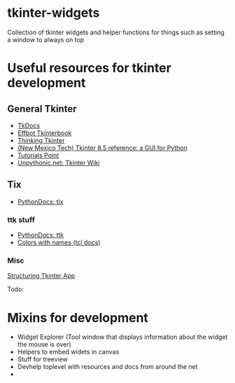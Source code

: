 # tkinter-widgets

Collection of tkinter widgets and helper functions for things such as setting a window to always on top

# Useful resources for tkinter development

## General Tkinter

- [TkDocs](http://www.tkdocs.com/index.html)
- [Effbot Tkinterbook](http://effbot.org/tkinterbook)
- [Thinking Tkinter](http://thinkingtkinter.sourceforge.net/)
- [(New Mexico Tech) Tkinter 8.5 reference: a GUI for Python](http://infohost.nmt.edu/tcc/help/pubs/tkinter/web/index.html)
- [Tutorials Point](http://www.tutorialspoint.com/python/tk_menu.htm)
- [Unpythonic.net: Tkinter Wiki](http://tkinter.unpythonic.net/wiki/)


## Tix

- [PythonDocs: tix](https://docs.python.org/3.3/library/tkinter.tix.html)


### ttk stuff

- [PythonDocs: ttk](https://docs.python.org/3/library/tkinter.ttk.html)
- [Colors with names (tcl docs)](http://wiki.tcl.tk/16166)


### Misc

[Structuring Tkinter App](http://stackoverflow.com/questions/17466561/best-way-to-structure-a-tkinter-application)

Todo:

# Mixins for development
- Widget Explorer (Tool window that displays information about the widget the mouse is over)
- Helpers to embed widets in canvas
- Stuff for treeview
- Devhelp toplevel with resources and docs from around the net
- 

<!-- http://python-3-patterns-idioms-test.readthedocs.io/en/latest/index.html -->
